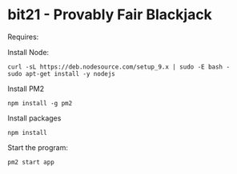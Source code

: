 

# bit21 - Provably Fair Blackjack

Requires:

Install Node:
```
curl -sL https://deb.nodesource.com/setup_9.x | sudo -E bash -
sudo apt-get install -y nodejs
```

Install PM2
```
npm install -g pm2
```

Install packages
```
npm install
```

Start the program:
```
pm2 start app
```
